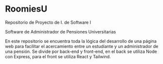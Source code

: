 # RoomiesU
Repositorio de Proyecto de I. de Software I 

Software de Administrador de Pensiones Universitarias

En este repositorio se encuentra toda la lógica del desarrollo de una página web para facilitar el acercamiento entre un estudiante y un administrador de una pensión. Se divide por back-end y front-end, en el back se utiliza Node con Express, para el front se utiliza React y Tailwind.